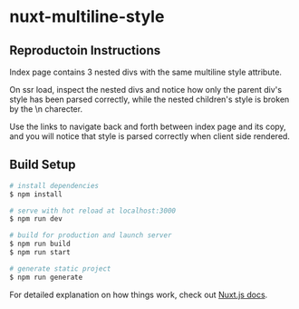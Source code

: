 # nuxt-multiline-style

## Reproductoin Instructions
Index page contains 3 nested divs with the same multiline style attribute.

On ssr load, inspect the nested divs and notice how only the parent div's style has been parsed correctly, while the nested children's style is broken by the \n charecter.

Use the links to navigate back and forth between index page and its copy, and you will notice that style is parsed correctly  when client side rendered.

## Build Setup

```bash
# install dependencies
$ npm install

# serve with hot reload at localhost:3000
$ npm run dev

# build for production and launch server
$ npm run build
$ npm run start

# generate static project
$ npm run generate
```

For detailed explanation on how things work, check out [Nuxt.js docs](https://nuxtjs.org).
